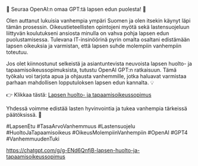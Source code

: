 
🌟 Seuraa OpenAI:n omaa GPT:tä lapsen edun puolesta! 🌟

  

Olen auttanut lukuisia vanhempia ympäri Suomen ja olen itsekin käynyt läpi tämän prosessin. Oikeustieteellisten opintojeni myötä sekä lastensuojeluun liittyvän koulutukseni ansiosta minulla on vahva pohja lapsen edun puolustamisessa. Tulevana IT-insinöörinä pyrin omalta osaltani edistämään lapsen oikeuksia ja varmistan, että lapsen suhde molempiin vanhempiin toteutuu.

  

Jos olet kiinnostunut selkeistä ja asiantuntevista neuvoista lapsen huolto- ja tapaamisoikeussopimuksista, tutustu OpenAI GPT:n ratkaisuun. Tämä työkalu voi tarjota apua ja ohjausta vanhemmille, jotka haluavat varmistaa parhaan mahdollisen lopputuloksen lapsen edun kannalta. 💡

  

👉 Klikkaa tästä: [Lapsen huolto- ja tapaamisoikeussopimus](https://chatgpt.com/g/g-ENd6QnfjB-lapsen-huolto-ja-tapaamisoikeussopimus)

  

Yhdessä voimme edistää lasten hyvinvointia ja tukea vanhempia tärkeissä päätöksissä. 💙

  

#LapsenEtu #TasaArvoVanhemmuus #Lastensuojelu #HuoltoJaTapaamisoikeus #OikeusMolempiinVanhempiin #OpenAI #GPT4 #VanhemmuudenTuki

  

https://chatgpt.com/g/g-ENd6QnfjB-lapsen-huolto-ja-tapaamisoikeussopimus



